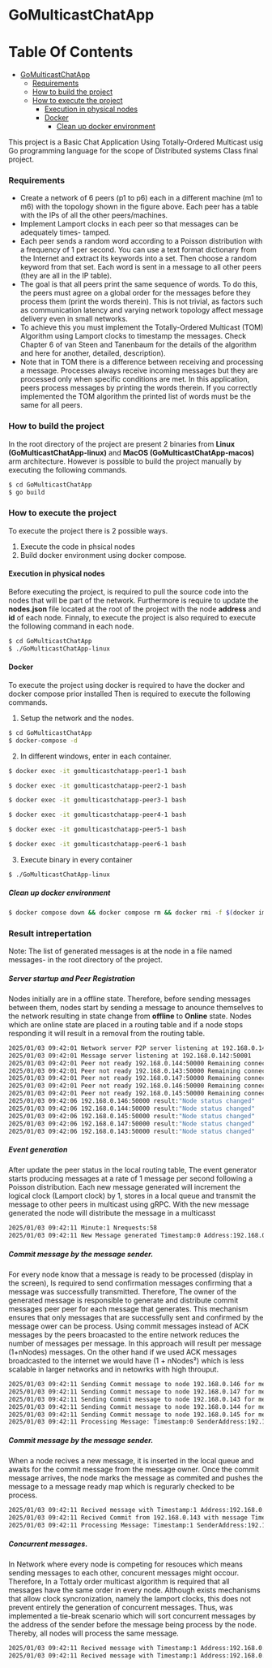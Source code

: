 # GoMulticastChatApp

# Table Of Contents

- [GoMulticastChatApp](#gomulticastchatapp)
  - [Requirements](#requirements)
  - [How to build the project](#how-to-build-the-project)
  - [How to execute the project](#how-to-execute-the-project)
    - [Execution in physical nodes](#execution-in-physical-nodes)
    - [Docker](#docker)
      - [Clean up docker environment](#clean-up-docker-environment)

This project is a Basic Chat Application Using Totally-Ordered Multicast usig Go programming language for the scope of Distributed systems Class final project.

### Requirements
* Create a network of 6 peers (p1 to p6) each in a different machine (m1 to m6) with the
topology shown in the figure above. Each peer has a table with the IPs of all the other
peers/machines.
* Implement Lamport clocks in each peer so that messages can be adequately times-
tamped.
* Each peer sends a random word according to a Poisson distribution with a frequency
of 1 per second. You can use a text format dictionary from the Internet and extract its
keywords into a set. Then choose a random keyword from that set. Each word is sent
in a message to all other peers (they are all in the IP table).
* The goal is that all peers print the same sequence of words. To do this, the peers must
agree on a global order for the messages before they process them (print the words
therein). This is not trivial, as factors such as communication latency and varying
network topology affect message delivery even in small networks.
* To achieve this you must implement the Totally-Ordered Multicast (TOM) Algorithm
using Lamport clocks to timestamp the messages. Check Chapter 6 of van Steen and
Tanenbaum for the details of the algorithm and here for another, detailed, description).
* Note that in TOM there is a difference between receiving and processing a message.
Processes always receive incoming messages but they are processed only when specific
conditions are met. In this application, peers process messages by printing the words
therein. If you correctly implemented the TOM algorithm the printed list of words must
be the same for all peers.

### How to build the project
In the root directory of the project are present 2 binaries from **Linux (GoMulticastChatApp-linux)** and **MacOS (GoMulticastChatApp-macos)** arm architecture. However is possible to build the project manually by executing the following commands.

```bash
$ cd GoMulticastChatApp
$ go build
```

### How to execute the project

To execute the project there is 2 possible ways.
1. Execute the code in phsical nodes
2. Build docker environment using docker compose.

#### Execution in physical nodes
Before executing the project, is required to pull the source code into the nodes that will be part of the network.
Furthermore is require to update the **nodes.json** file located at the root of the project with the node **address** and **id** of each node. 
Finnaly, to execute the project is also required to execute the following command in each node.

```bash
$ cd GoMulticastChatApp
$ ./GoMulticastChatApp-linux 
```

#### Docker
To execute the project using docker is required to have the docker and docker compose prior installed  Then is required to execute the following commands.

1. Setup the network and the nodes.
```bash
$ cd GoMulticastChatApp
$ docker-compose -d
```
2. In different windows, enter in each container.
```bash
$ docker exec -it gomulticastchatapp-peer1-1 bash 
```
```bash
$ docker exec -it gomulticastchatapp-peer2-1 bash 
```
```bash
$ docker exec -it gomulticastchatapp-peer3-1 bash 
```
```bash
$ docker exec -it gomulticastchatapp-peer4-1 bash 
```
```bash
$ docker exec -it gomulticastchatapp-peer5-1 bash 
```
```bash
$ docker exec -it gomulticastchatapp-peer6-1 bash 
```

3. Execute binary in every container
```bash
$ ./GoMulticastChatApp-linux 
```
##### Clean up docker environment
```bash
$ docker compose down && docker compose rm && docker rmi -f $(docker images -aq)
```


### Result intrepertation
Note: The list of generated messages is at the node in a file named messages-<nodeID> in the root directory of the project.

##### Server startup and Peer Registration
Nodes initially are in a offline state. Therefore, before sending messages between them, nodes start by sending a message to anounce themselves to the network resulting in state change from **offline** to **Online** state.
Nodes which are online state are placed in a routing table and if a node stops responding it will result in a removal from the routing table.

```bash
2025/01/03 09:42:01 Network server P2P server listening at 192.168.0.142:50000
2025/01/03 09:42:01 Message server listening at 192.168.0.142:50001
2025/01/03 09:42:01 Peer not ready 192.168.0.144:50000 Remaining connection attempts:3
2025/01/03 09:42:01 Peer not ready 192.168.0.143:50000 Remaining connection attempts:3
2025/01/03 09:42:01 Peer not ready 192.168.0.147:50000 Remaining connection attempts:3
2025/01/03 09:42:01 Peer not ready 192.168.0.146:50000 Remaining connection attempts:3
2025/01/03 09:42:01 Peer not ready 192.168.0.145:50000 Remaining connection attempts:3
2025/01/03 09:42:06 192.168.0.146:50000 result:"Node status changed"
2025/01/03 09:42:06 192.168.0.144:50000 result:"Node status changed"
2025/01/03 09:42:06 192.168.0.145:50000 result:"Node status changed"
2025/01/03 09:42:06 192.168.0.147:50000 result:"Node status changed"
2025/01/03 09:42:06 192.168.0.143:50000 result:"Node status changed"
```

##### Event generation
After update the peer status in the local routing table, The event generator starts producing messages at a rate of 1 message per second following a Poisson distribution.
Each new message generated will increment the logical clock (Lamport clock) by 1, stores in a local queue and transmit the message to other peers in multicast using gRPC.
With the new message generated the node will distribute the message in a multicasst 
```bash
2025/01/03 09:42:11 Minute:1 Nrequests:58
2025/01/03 09:42:11 New Message generated Timestamp:0 Address:192.168.0.142:50001 Data:Knapsack
```

##### Commit message by the message sender.
For every node know that a message is ready to be processed (display in the screen), Is required to send confirmation messages confirming that a message was successfully transmitted. Therefore, The owner of the generated message 
is responsible to generate and distribute commit messages peer peer for each message that generates. This mechanism ensures that only messages that are successfully sent and confirmed by the message ower can be process.
Using commit messages instead of ACK messages by the peers broacasted to the entire network reduces the number of messages per message.
In this approach will result per message (1+nNodes) messages. On the other hand if we used ACK messages broadcasted to the internet we would have (1 + nNodes²) which is less scalable in larger networks and in netowrks with high throuput.

```bash
2025/01/03 09:42:11 Sending Commit message to node 192.168.0.146 for message {Timestamp: 0, Sender: 192.168.0.142:50001, Data:Knapsack}
2025/01/03 09:42:11 Sending Commit message to node 192.168.0.147 for message {Timestamp: 0, Sender: 192.168.0.142:50001, Data:Knapsack}
2025/01/03 09:42:11 Sending Commit message to node 192.168.0.143 for message {Timestamp: 0, Sender: 192.168.0.142:50001, Data:Knapsack}
2025/01/03 09:42:11 Sending Commit message to node 192.168.0.144 for message {Timestamp: 0, Sender: 192.168.0.142:50001, Data:Knapsack}
2025/01/03 09:42:11 Sending Commit message to node 192.168.0.145 for message {Timestamp: 0, Sender: 192.168.0.142:50001, Data:Knapsack}
2025/01/03 09:42:11 Processing Message: Timestamp:0 SenderAddress:192.168.0.142:50001 Data:Knapsack
```

##### Commit message by the message sender.
When a node recives a new message, it is inserted in the local queue and awaits for the commit message from the message owner. Once the commit message arrives, the node marks the message as commited and pushes the message to a message ready map which is regurarly checked to be process.
```bash
2025/01/03 09:42:11 Recived message with Timestamp:1 Address:192.168.0.143:50001 Data:Jelly
2025/01/03 09:42:11 Recived Commit from 192.168.0.143 with message Timestamp:1 Address:192.168.0.143:50001 Data:Jelly
2025/01/03 09:42:11 Processing Message: Timestamp:1 SenderAddress:192.168.0.143:50001 Data:Jelly
```

##### Concurrent messages.
In Network where every node is competing for resouces which means sending messages to each other, concurent messages might occour. Therefore, In a Tottaly order multicast algorithm is required that all messages have the same order in every node.
Although exists mechanisms that allow clock syncronization, namely the lamport clocks, this does not prevent entirely the generation of concurrent messages. Thus, was implemented a tie-break scenario which will sort concurrent messages by the address of the sender before the message being process by the node. Thereby, all nodes will process the same message.

```bash
2025/01/03 09:42:11 Recived message with Timestamp:1 Address:192.168.0.142:50001 Data:Jelly
2025/01/03 09:42:11 Recived message with Timestamp:1 Address:192.168.0.143:50001 Data:Jelly
```